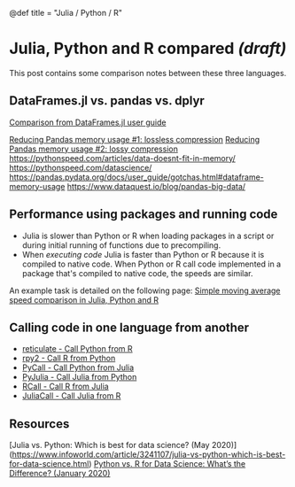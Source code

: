 @def title = "Julia / Python / R"

# Julia, Python and R compared *(draft)*

This post contains some comparison notes between these three languages.

## DataFrames.jl vs. pandas vs. dplyr

[Comparison from DataFrames.jl user guide](https://dataframes.juliadata.org/latest/man/comparisons/)

[Reducing Pandas memory usage #1: lossless compression](https://pythonspeed.com/articles/pandas-load-less-data/)
[Reducing Pandas memory usage #2: lossy compression](https://pythonspeed.com/articles/pandas-reduce-memory-lossy/)
https://pythonspeed.com/articles/data-doesnt-fit-in-memory/
https://pythonspeed.com/datascience/
https://pandas.pydata.org/docs/user_guide/gotchas.html#dataframe-memory-usage
https://www.dataquest.io/blog/pandas-big-data/


## Performance using packages and running code

* Julia is slower than Python or R when loading packages in a script or during initial running of functions due to precompiling.
* When _executing code_ Julia is faster than Python or R because it is compiled to native code. When Python or R call code implemented in a package that's compiled to native code, the speeds are similar.

An example task is detailed on the following page: [Simple moving average speed comparison in Julia, Python and R](/posts/simple-moving-average-comparison)

## Calling code in one language from another

* [reticulate - Call Python from R](https://rstudio.github.io/reticulate/articles/calling_python.html)
* [rpy2 - Call R from Python](https://rpy2.github.io/doc/latest/html/index.html)
* [PyCall - Call Python from Julia](https://github.com/JuliaPy/PyCall.jl)
* [PyJulia - Call Julia from Python](https://github.com/JuliaPy/pyjulia)
* [RCall - Call R from Julia](https://github.com/JuliaInterop/RCall.jl)
* [JuliaCall - Call Julia from R](https://cran.r-project.org/web/packages/JuliaCall/index.html)


## Resources

[Julia vs. Python: Which is best for data science? (May 2020)] (https://www.infoworld.com/article/3241107/julia-vs-python-which-is-best-for-data-science.html)
[Python vs. R for Data Science: What’s the Difference? (January 2020)](https://www.datacamp.com/community/blog/when-to-use-python-or-r)



